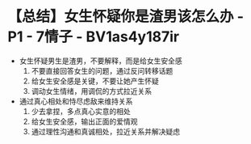 # 【总结】女生怀疑你是渣男该怎么办 - P1 - 7情子 - BV1as4y187ir

-   女生怀疑男生是渣男，不要解释，而是给女生安全感
    1.  不要直接回答女生的问题，通过反问转移话题
    2.  给女生安全感是关键，不要让她产生怀疑
    3.  调动女生情绪，用调侃的方式拉近关系
-   通过真心相处和恃尽虑敌来维持关系
    1.  少去拿捏，多点真心实意的相处
    2.  给女生安全感，输出正面的爱情观
    3.  通过理性沟通和真诚相处，拉近关系并解决疑虑
